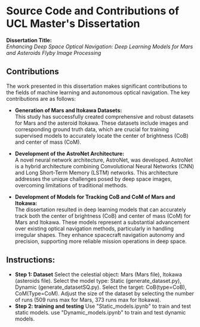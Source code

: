 # Source Code and Contributions of UCL Master's Dissertation

**Dissertation Title:**  
*Enhancing Deep Space Optical Navigation: Deep Learning Models for Mars and Asteroids Flyby Image Processing*

## Contributions

The work presented in this dissertation makes significant contributions to the fields of machine learning and autonomous optical navigation. The key contributions are as follows:

- **Generation of Mars and Itokawa Datasets:**  
  This study has successfully created comprehensive and robust datasets for Mars and the asteroid Itokawa. These datasets include images and corresponding ground truth data, which are crucial for training supervised models to accurately locate the center of brightness (CoB) and center of mass (CoM).

- **Development of the AstroNet Architecture:**  
  A novel neural network architecture, AstroNet, was developed. AstroNet is a hybrid architecture combining Convolutional Neural Networks (CNN) and Long Short-Term Memory (LSTM) networks. This architecture addresses the unique challenges posed by deep space images, overcoming limitations of traditional methods.

- **Development of Models for Tracking CoB and CoM of Mars and Itokawa:**  
  The dissertation resulted in deep learning models that can accurately track both the center of brightness (CoB) and center of mass (CoM) for Mars and Itokawa. These models represent a substantial advancement over existing optical navigation methods, particularly in handling irregular shapes. They enhance spacecraft navigation autonomy and precision, supporting more reliable mission operations in deep space.

## Instructions:

- **Step 1: Dataset**
Select the celestial object: Mars (Mars file), Itokawa (asteroids file).
Select the model type: Static (generate_dataset.py), Dynamic (generate_datasetSQ.py). 
Select the target: CoB(type=CoB), CoM(Type=CoM).
Adjust the size of the dataset by selecting the number of runs (509 runs max for Mars, 373 runs max for Itokawa).
- **Step 2: training and testing**
Use "Static_models.ipynb" to train and test static models.
use "Dynamic_models.ipynb" to train and test dynamic models.
